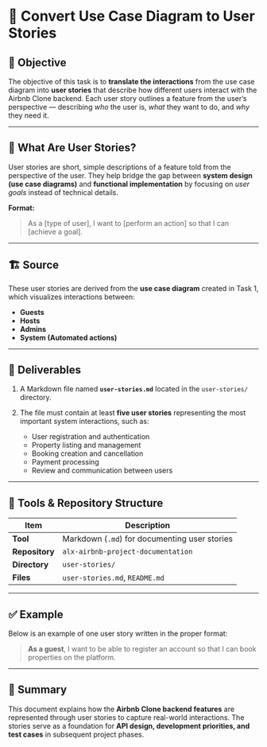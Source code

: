 # 🧩 Convert Use Case Diagram to User Stories

## 🎯 Objective

The objective of this task is to **translate the interactions** from the use case diagram into **user stories** that describe how different users interact with the Airbnb Clone backend.
Each user story outlines a feature from the user’s perspective — describing *who* the user is, *what* they want to do, and *why* they need it.

---

## 🧠 What Are User Stories?

User stories are short, simple descriptions of a feature told from the perspective of the user.
They help bridge the gap between **system design (use case diagrams)** and **functional implementation** by focusing on *user goals* instead of technical details.

**Format:**

> As a [type of user], I want to [perform an action] so that I can [achieve a goal].

---

## 🏗️ Source

These user stories are derived from the **use case diagram** created in Task 1, which visualizes interactions between:

* **Guests**
* **Hosts**
* **Admins**
* **System (Automated actions)**

---

## 📄 Deliverables

1. A Markdown file named **`user-stories.md`** located in the `user-stories/` directory.
2. The file must contain at least **five user stories** representing the most important system interactions, such as:

   * User registration and authentication
   * Property listing and management
   * Booking creation and cancellation
   * Payment processing
   * Review and communication between users

---

## 🧰 Tools & Repository Structure

| Item           | Description                                   |
| -------------- | --------------------------------------------- |
| **Tool**       | Markdown (`.md`) for documenting user stories |
| **Repository** | `alx-airbnb-project-documentation`            |
| **Directory**  | `user-stories/`                               |
| **Files**      | `user-stories.md`, `README.md`                |

---

## ✅ Example

Below is an example of one user story written in the proper format:

> **As a guest**, I want to be able to register an account so that I can book properties on the platform.

---

## 📌 Summary

This document explains how the **Airbnb Clone backend features** are represented through user stories to capture real-world interactions.
The stories serve as a foundation for **API design, development priorities, and test cases** in subsequent project phases.